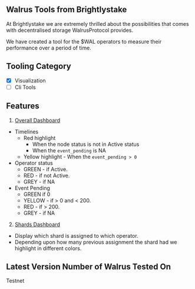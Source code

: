 Walrus Tools from Brightlystake
---

At Brightlystake we are extremely thrilled about the possibilities that comes with decentralised storage WalrusProtocol provides.

We have created a tool for the $WAL operators to measure their performance over a period of time. 

## Tooling Category
- [X] Visualization
- [ ] Cli Tools

## Features
1. [Overall Dashboard](https://walrus.brightlystake.com)
  - Timelines 
    - Red highlight 
      - When the node status is not in Active status 
      - When the `event_pending` is NA
    - Yellow highlight - When the `event_pending > 0`
  - Operator status 
    - GREEN - if Active. 
    - RED - if not Active.
    - GREY - if NA
  - Event Pending 
    - GREEN if 0
    - YELLOW - if > 0 and < 200. 
    - RED - if > 200. 
    - GREY - if NA

2. [Shards Dashboard](https://walrus.brightlystake.com/shard-owners)
  - Display which shard is assigned to which operator.
  - Depending upon how many previous assignment the shard had we highlight in different colors.

## Latest Version Number of Walrus Tested On
Testnet
